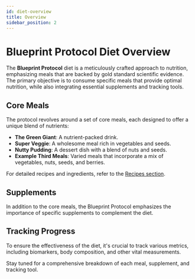 ```yaml
---
id: diet-overview
title: Overview
sidebar_position: 2
---
```


# Blueprint Protocol Diet Overview

The **Blueprint Protocol** diet is a meticulously crafted approach to nutrition, emphasizing meals that are backed by gold standard scientific evidence. The primary objective is to consume specific meals that provide optimal nutrition, while also integrating essential supplements and tracking tools.

## Core Meals

The protocol revolves around a set of core meals, each designed to offer a unique blend of nutrients:

- **The Green Giant**: A nutrient-packed drink.
- **Super Veggie**: A wholesome meal rich in vegetables and seeds.
- **Nutty Pudding**: A dessert dish with a blend of nuts and seeds.
- **Example Third Meals**: Varied meals that incorporate a mix of vegetables, nuts, seeds, and berries.

For detailed recipes and ingredients, refer to the [Recipes section](./recipes/overview).

## Supplements

In addition to the core meals, the Blueprint Protocol emphasizes the importance of specific supplements to complement the diet.

## Tracking Progress

To ensure the effectiveness of the diet, it's crucial to track various metrics, including biomarkers, body composition, and other vital measurements.

Stay tuned for a comprehensive breakdown of each meal, supplement, and tracking tool.
